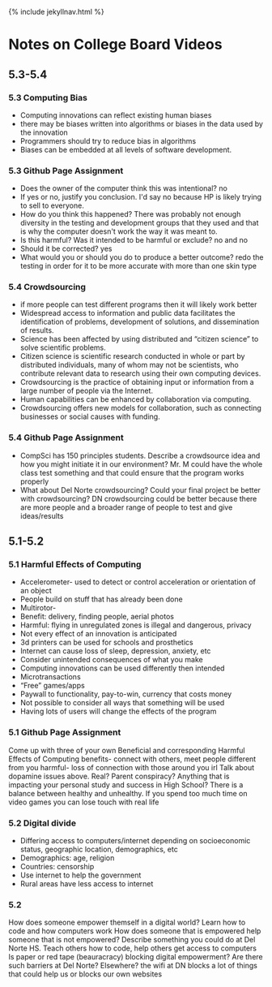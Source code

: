 {% include jekyllnav.html %}

# Notes on College Board Videos 

## 5.3-5.4
### 5.3 Computing Bias
- Computing innovations can reflect existing human biases
- there may be biases written into algorithms or biases in the data used by the innovation
- Programmers should try to reduce bias in algorithms 
- Biases can be embedded at all levels of software development.

### 5.3 Github Page Assignment
- Does the owner of the computer think this was intentional? no
- If yes or no, justify you conclusion. I'd say no because HP is likely trying to sell to everyone.
- How do you think this happened? There was probably not enough diversity in the testing and development groups that they used and that is why the computer doesn't work the way it was meant to.
- Is this harmful? Was it intended to be harmful or exclude? no and no
- Should it be corrected? yes
- What would you or should you do to produce a better outcome? redo the testing in order for it to be more accurate with more than one skin type

### 5.4 Crowdsourcing
- if more people can test different programs then it will likely work better
- Widespread access to information and public data facilitates the identification of problems, development of solutions, and dissemination of results.
- Science has been affected by using distributed and “citizen science” to solve scientific problems.
- Citizen science is scientific research conducted in whole or part by distributed individuals, many of whom may not be scientists, who contribute relevant data to research using their own computing devices.
- Crowdsourcing is the practice of obtaining input or information from a large number of people via the Internet.
- Human capabilities can be enhanced by collaboration via computing.
- Crowdsourcing offers new models for collaboration, such as connecting businesses or social causes with funding.

### 5.4 Github Page Assignment
- CompSci has 150 principles students. Describe a crowdsource idea and how you might initiate it in our environment? Mr. M could have the whole class test something and that could ensure that the program works properly
- What about Del Norte crowdsourcing? Could your final project be better with crowdsourcing? DN crowdsourcing could be better because there are more people and a broader range of people to test and give ideas/results

## 5.1-5.2

### 5.1 Harmful Effects of Computing
- Accelerometer- used to detect or control acceleration or orientation of an object
- People build on stuff that has already been done
- Multirotor-
- Benefit: delivery, finding people, aerial photos
- Harmful: flying in unregulated zones is illegal and dangerous, privacy
- Not every effect of an innovation is anticipated
- 3d printers can be used for schools and prosthetics
- Internet can cause loss of sleep, depression, anxiety, etc
- Consider unintended consequences of what you make
- Computing innovations can be used differently then intended
- Microtransactions
- “Free” games/apps
- Paywall to functionality, pay-to-win, currency that costs money
- Not possible to consider all ways that something will be used
- Having  lots of users will change the effects of the program

### 5.1 Github Page Assignment
Come up with three of your own Beneficial and corresponding Harmful Effects of Computing
benefits- connect with others, meet people different from you
harmful- loss of connection with those around you irl
Talk about dopamine issues above. Real? Parent conspiracy? Anything that is impacting your personal study and success in High School?
There is a balance between healthy and unhealthy. If you spend too much time on video games you can lose touch with real life

### 5.2 Digital divide
- Differing access to computers/internet depending on socioeconomic status, geographic location, demographics, etc
- Demographics: age, religion
- Countries: censorship
- Use internet to help the government
- Rural areas have less access to internet

### 5.2
How does someone empower themself in a digital world?
Learn how to code and how computers work
How does someone that is empowered help someone that is not empowered? Describe something you could do at Del Norte HS.
Teach others how to code, help others get access to computers
Is paper or red tape (beauracracy) blocking digital empowerment? Are there such barriers at Del Norte? Elsewhere?
the wifi at DN blocks a lot of things that could help us or blocks our own websites
